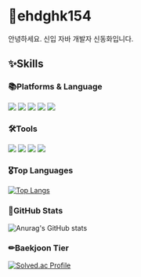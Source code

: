 
# 🌱ehdghk154
안녕하세요. 신입 자바 개발자 신동화입니다.

## ✨Skills
### 📚Platforms & Language
<p>
  <img src="https://img.shields.io/badge/Java-007396?style=flat-square&logo=Java&logoColor=white"/>
  <img src="https://img.shields.io/badge/JavaScript-F7DF1E?style=flat-square&logo=JavaScript&logoColor=white"/>
  <img src="https://img.shields.io/badge/HTML5-E34F26?style=flat-square&logo=HTML5&logoColor=white"/>
  <img src="https://img.shields.io/badge/CSS-1572B6?style=flat-square&logo=CSS3&logoColor=white"/>
  <img src="https://img.shields.io/badge/Android-3DDC84?style=flat-square&logo=android&logoColor=white"/>
</p>

### 🛠Tools
<p>
  <img src="https://img.shields.io/badge/Eclipse-2C2255?style=flat-square&logo=eclipseide&logoColor=white"/>
  <img src="https://img.shields.io/badge/Apache Tomcat-F8DC75?style=flat-square&logo=apachetomcat&logoColor=white"/>
  <img src="https://img.shields.io/badge/Oracle-F80000?style=flat-square&logo=oracle&logoColor=white"/>
  <img src="https://img.shields.io/badge/GitHub-181717?style=flat-square&logo=github&logoColor=white"/>
</p>

### 🎖Top Languages
[![Top Langs](https://github-readme-stats.vercel.app/api/top-langs/?username=ehdghk154&layout=compact)](https://github.com/anuraghazra/github-readme-stats)

### 📃GitHub Stats
![Anurag's GitHub stats](https://github-readme-stats.vercel.app/api?username=ehdghk154&show_icons=true&theme=default)

### ✏Baekjoon Tier
[![Solved.ac Profile](http://mazassumnida.wtf/api/v2/generate_badge?boj=ehdghk154)](https://solved.ac/ehdghk154/)

<!--
**ehdghk154/ehdghk154** is a ✨ _special_ ✨ repository because its `README.md` (this file) appears on your GitHub profile.

Here are some ideas to get you started:

- 🔭 I’m currently working on ...
- 🌱 I’m currently learning ...
- 👯 I’m looking to collaborate on ...
- 🤔 I’m looking for help with ...
- 💬 Ask me about ...
- 📫 How to reach me: ...
- 😄 Pronouns: ...
- ⚡ Fun fact: ...
-->
